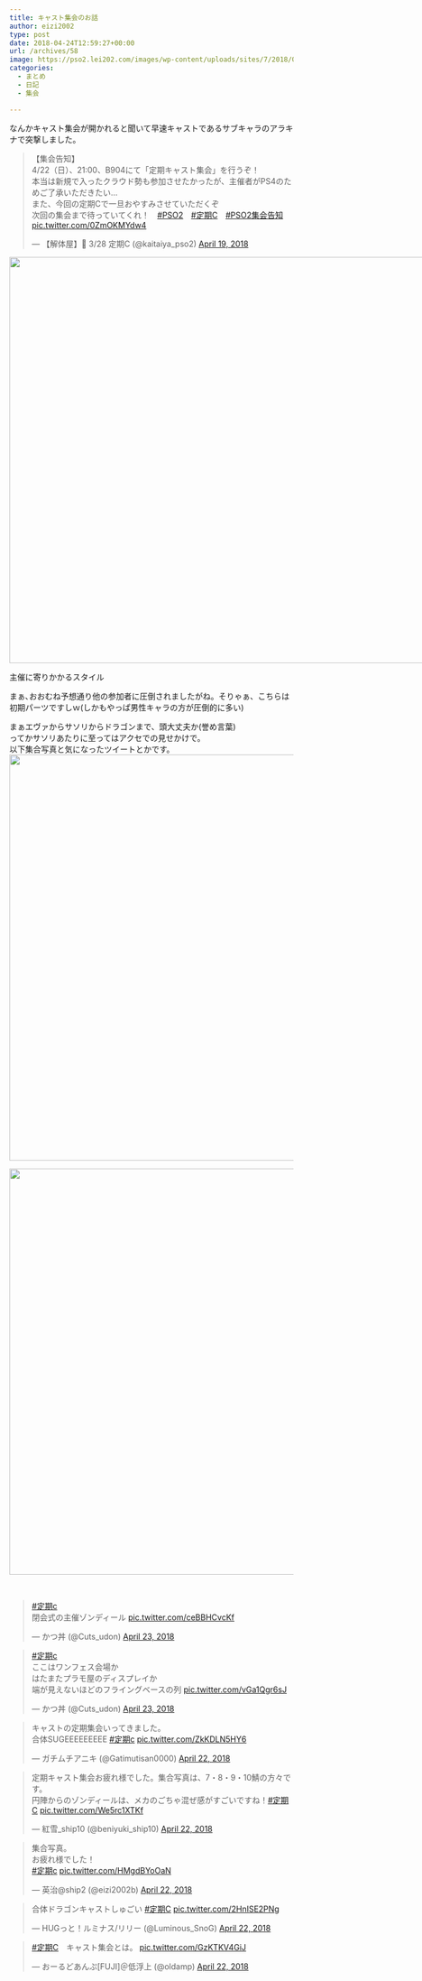 ```yaml
---
title: キャスト集会のお話
author: eizi2002
type: post
date: 2018-04-24T12:59:27+00:00
url: /archives/58
image: https://pso2.lei202.com/images/wp-content/uploads/sites/7/2018/04/pso20180422_233457_005.png
categories:
  - まとめ
  - 日記
  - 集会

---
```

<script async src="https://platform.twitter.com/widgets.js" charset="utf-8"></script>
なんかキャスト集会が開かれると聞いて早速キャストであるサブキャラのアラキナで突撃しました。

<blockquote class="twitter-tweet"><p lang="ja" dir="ltr">【集会告知】<br>4/22（日）、21:00、B904にて「定期キャスト集会」を行うぞ！<br>本当は新規で入ったクラウド勢も参加させたかったが、主催者がPS4のためご了承いただきたい…<br>また、今回の定期Cで一旦おやすみさせていただくぞ<br>次回の集会まで待っていてくれ！　<a href="https://twitter.com/hashtag/PSO2?src=hash&amp;ref_src=twsrc%5Etfw">#PSO2</a>　<a href="https://twitter.com/hashtag/%E5%AE%9A%E6%9C%9FC?src=hash&amp;ref_src=twsrc%5Etfw">#定期C</a>　<a href="https://twitter.com/hashtag/PSO2%E9%9B%86%E4%BC%9A%E5%91%8A%E7%9F%A5?src=hash&amp;ref_src=twsrc%5Etfw">#PSO2集会告知</a> <a href="https://t.co/0ZmOKMYdw4">pic.twitter.com/0ZmOKMYdw4</a></p>&mdash; 【解体屋】🔧 3/28 定期C (@kaitaiya_pso2) <a href="https://twitter.com/kaitaiya_pso2/status/986783210364260353?ref_src=twsrc%5Etfw">April 19, 2018</a></blockquote>



<div id="attachment_59" style="width: 1290px" class="wp-caption alignnone">
  <img aria-describedby="caption-attachment-59" loading="lazy" class="wp-image-59 size-full" src="https://pso2.lei202.com/imageshttps://pso2.lei202.com/images/wp-content/uploads/sites/7/2018/04/pso20180422_233457_005.png" alt="" width="1280" height="720" srcset="https://pso2.lei202.com/images/wp-content/uploads/sites/7/2018/04/pso20180422_233457_005.png 1280w, https://pso2.lei202.com/images/wp-content/uploads/sites/7/2018/04/pso20180422_233457_005-300x169.png 300w, https://pso2.lei202.com/images/wp-content/uploads/sites/7/2018/04/pso20180422_233457_005-768x432.png 768w, https://pso2.lei202.com/images/wp-content/uploads/sites/7/2018/04/pso20180422_233457_005-1024x576.png 1024w" sizes="(max-width: 1280px) 100vw, 1280px" />
  
  <p id="caption-attachment-59" class="wp-caption-text">
    主催に寄りかかるスタイル
  </p>
</div>

まぁ､おおむね予想通り他の参加者に圧倒されましたがね。そりゃぁ、こちらは初期パーツですしｗ(しかもやっぱ男性キャラの方が圧倒的に多い)

まぁエヴァからサソリからドラゴンまで、頭大丈夫か(誉め言葉)  
ってかサソリあたりに至ってはアクセでの見せかけで。  
以下集合写真と気になったツイートとかです。  
<img loading="lazy" class="alignnone wp-image-60 size-full" src="https://pso2.lei202.com/images/wp-content/uploads/sites/7/2018/04/pso20180422_234010_007.png" alt="" width="1280" height="720" srcset="https://pso2.lei202.com/images/wp-content/uploads/sites/7/2018/04/pso20180422_234010_007.png 1280w, https://pso2.lei202.com/images/wp-content/uploads/sites/7/2018/04/pso20180422_234010_007-300x169.png 300w, https://pso2.lei202.com/images/wp-content/uploads/sites/7/2018/04/pso20180422_234010_007-768x432.png 768w, https://pso2.lei202.com/images/wp-content/uploads/sites/7/2018/04/pso20180422_234010_007-1024x576.png 1024w" sizes="(max-width: 1280px) 100vw, 1280px" /> 

<img loading="lazy" class="alignnone wp-image-61 size-full" src="https://pso2.lei202.com/images/wp-content/uploads/sites/7/2018/04/pso20180422_234201_016.png" alt="" width="1280" height="720" srcset="https://pso2.lei202.com/images/wp-content/uploads/sites/7/2018/04/pso20180422_234201_016.png 1280w, https://pso2.lei202.com/images/wp-content/uploads/sites/7/2018/04/pso20180422_234201_016-300x169.png 300w, https://pso2.lei202.com/images/wp-content/uploads/sites/7/2018/04/pso20180422_234201_016-768x432.png 768w, https://pso2.lei202.com/images/wp-content/uploads/sites/7/2018/04/pso20180422_234201_016-1024x576.png 1024w" sizes="(max-width: 1280px) 100vw, 1280px" /> 

&nbsp;

<blockquote class="twitter-tweet" data-lang="en">
  <p dir="ltr" lang="ja">
    <a href="https://twitter.com/hashtag/%E5%AE%9A%E6%9C%9Fc?src=hash&ref_src=twsrc%5Etfw">#定期c</a><br /> 閉会式の主催ゾンディール <a href="https://t.co/ceBBHCvcKf">pic.twitter.com/ceBBHCvcKf</a>
  </p>
  
  <p>
    — かつ丼 (@Cuts_udon) <a href="https://twitter.com/Cuts_udon/status/988219964745170950?ref_src=twsrc%5Etfw">April 23, 2018</a>
  </p>
</blockquote>



<blockquote class="twitter-tweet" data-lang="en">
  <p dir="ltr" lang="ja">
    <a href="https://twitter.com/hashtag/%E5%AE%9A%E6%9C%9Fc?src=hash&ref_src=twsrc%5Etfw">#定期c</a><br /> ここはワンフェス会場か<br /> はたまたプラモ屋のディスプレイか<br /> 端が見えないほどのフライングベースの列 <a href="https://t.co/vGa1Qgr6sJ">pic.twitter.com/vGa1Qgr6sJ</a>
  </p>
  
  <p>
    — かつ丼 (@Cuts_udon) <a href="https://twitter.com/Cuts_udon/status/988218102478323713?ref_src=twsrc%5Etfw">April 23, 2018</a>
  </p>
</blockquote>



<blockquote class="twitter-tweet" data-lang="en">
  <p dir="ltr" lang="ja">
    キャストの定期集会いってきました。<br /> 合体SUGEEEEEEEEE <a href="https://twitter.com/hashtag/%E5%AE%9A%E6%9C%9Fc?src=hash&ref_src=twsrc%5Etfw">#定期c</a> <a href="https://t.co/ZkKDLN5HY6">pic.twitter.com/ZkKDLN5HY6</a>
  </p>
  
  <p>
    — ガチムチアニキ (@Gatimutisan0000) <a href="https://twitter.com/Gatimutisan0000/status/988144345848070144?ref_src=twsrc%5Etfw">April 22, 2018</a>
  </p>
</blockquote>



<blockquote class="twitter-tweet" data-lang="en">
  <p dir="ltr" lang="ja">
    定期キャスト集会お疲れ様でした。集合写真は、7・8・9・10鯖の方々です。<br /> 円陣からのゾンディールは、メカのごちゃ混ぜ感がすごいですね！<a href="https://twitter.com/hashtag/%E5%AE%9A%E6%9C%9FC?src=hash&ref_src=twsrc%5Etfw">#定期C</a> <a href="https://t.co/We5rc1XTKf">pic.twitter.com/We5rc1XTKf</a>
  </p>
  
  <p>
    — 紅雪_ship10 (@beniyuki_ship10) <a href="https://twitter.com/beniyuki_ship10/status/988079584691175424?ref_src=twsrc%5Etfw">April 22, 2018</a>
  </p>
</blockquote>



<blockquote class="twitter-tweet" data-lang="en">
  <p dir="ltr" lang="ja">
    集合写真。<br /> お疲れ様でした！<br /> <a href="https://twitter.com/hashtag/%E5%AE%9A%E6%9C%9Fc?src=hash&ref_src=twsrc%5Etfw">#定期c</a> <a href="https://t.co/HMgdBYoOaN">pic.twitter.com/HMgdBYoOaN</a>
  </p>
  
  <p>
    — 英治@ship2 (@eizi2002b) <a href="https://twitter.com/eizi2002b/status/988067844075044864?ref_src=twsrc%5Etfw">April 22, 2018</a>
  </p>
</blockquote>



<blockquote class="twitter-tweet" data-lang="en">
  <p dir="ltr" lang="ja">
    合体ドラゴンキャストしゅごい <a href="https://twitter.com/hashtag/%E5%AE%9A%E6%9C%9FC?src=hash&ref_src=twsrc%5Etfw">#定期C</a> <a href="https://t.co/2HnISE2PNg">pic.twitter.com/2HnISE2PNg</a>
  </p>
  
  <p>
    — HUGっと！ルミナス/リリー (@Luminous_SnoG) <a href="https://twitter.com/Luminous_SnoG/status/988051927484121088?ref_src=twsrc%5Etfw">April 22, 2018</a>
  </p>
</blockquote>



<blockquote class="twitter-tweet" data-lang="en">
  <p dir="ltr" lang="ja">
    <a href="https://twitter.com/hashtag/%E5%AE%9A%E6%9C%9FC?src=hash&ref_src=twsrc%5Etfw">#定期C</a>　キャスト集会とは。 <a href="https://t.co/GzKTKV4GiJ">pic.twitter.com/GzKTKV4GiJ</a>
  </p>
  
  <p>
    — おーるどあんぷ[FUJI]＠低浮上 (@oldamp) <a href="https://twitter.com/oldamp/status/988050310479335424?ref_src=twsrc%5Etfw">April 22, 2018</a>
  </p>
</blockquote>